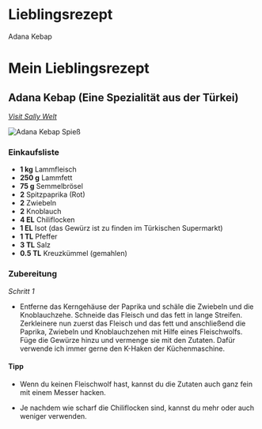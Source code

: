 # Lieblingsrezept
Adana Kebap

# Mein Lieblingsrezept

## Adana Kebap (Eine Spezialität aus der Türkei)

_[Visit Sally Welt](https://sallys-blog.de/rezepte/adana-kebab-leckere-grillspiesse-)_ 

![Adana Kebap Spieß](https://sallys-blog.de/_next/image?url=https%3A%2F%2Fimg2.storyblok.com%2F950x650%2Ff%2F130848%2F799x533%2Fdf5ad4762f%2F1324_20028_adana_kebab_spiesse_1.jpg&w=1920&q=75)

### Einkaufsliste

* **1 kg** Lammfleisch
* **250 g** Lammfett
* **75 g** Semmelbrösel
* **2** Spitzpaprika (Rot)
* **2** Zwiebeln 
* **2** Knoblauch
* **4 EL** Chiliflocken
* **1 EL** Isot (das Gewürz ist zu finden im Türkischen Supermarkt)
* **1 TL** Pfeffer
* **3 TL** Salz 
* **0.5 TL** Kreuzkümmel (gemahlen)

### Zubereitung

_Schritt 1_

* Entferne das Kerngehäuse der Paprika und schäle die Zwiebeln und die Knoblauchzehe. Schneide das Fleisch und das fett in lange Streifen. Zerkleinere nun zuerst das Fleisch und das fett und anschließend die Paprika, Zwiebeln und Knoblauchzehen mit Hilfe eines Fleischwolfs. Füge die Gewürze hinzu und vermenge sie mit den Zutaten. Dafür verwende ich immer gerne den K-Haken der Küchenmaschine.

#### Tipp 

* Wenn du keinen Fleischwolf hast, kannst du die Zutaten auch ganz fein mit einem Messer hacken.

* Je nachdem wie scharf die Chiliflocken sind, kannst du mehr oder auch weniger verwenden.